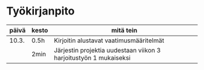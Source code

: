 # Työkirjanpito

| päivä | kesto | mitä tein                                                         |
| ----- | ----- | ----------------------------------------------------------------- |
| 10.3. | 0.5h  | Kirjoitin alustavat vaatimusmääritelmät                           |
|       | 2min  | Järjestin projektia uudestaan viikon 3 harjoitustyön 1 mukaiseksi |
